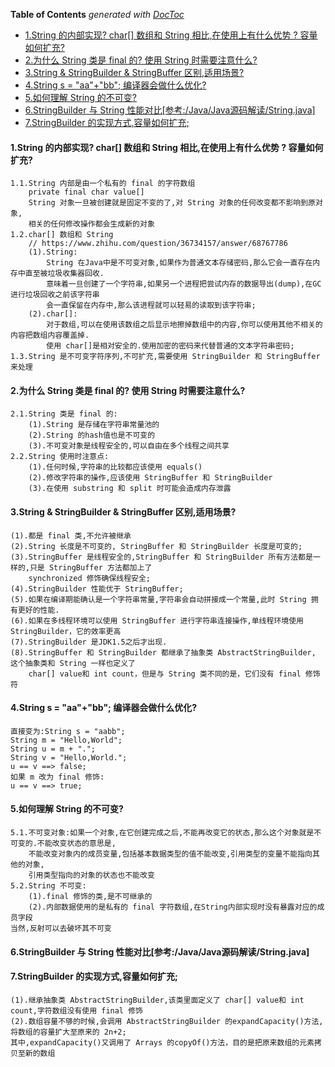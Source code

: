 <!-- START doctoc generated TOC please keep comment here to allow auto update -->
<!-- DON'T EDIT THIS SECTION, INSTEAD RE-RUN doctoc TO UPDATE -->
**Table of Contents**  *generated with [DocToc](https://github.com/thlorenz/doctoc)*

- [1.String 的内部实现? char[] 数组和 String 相比,在使用上有什么优势 ? 容量如何扩充?](#1string-%E7%9A%84%E5%86%85%E9%83%A8%E5%AE%9E%E7%8E%B0-char-%E6%95%B0%E7%BB%84%E5%92%8C-string-%E7%9B%B8%E6%AF%94%E5%9C%A8%E4%BD%BF%E7%94%A8%E4%B8%8A%E6%9C%89%E4%BB%80%E4%B9%88%E4%BC%98%E5%8A%BF--%E5%AE%B9%E9%87%8F%E5%A6%82%E4%BD%95%E6%89%A9%E5%85%85)
- [2.为什么 String 类是 final 的? 使用 String 时需要注意什么?](#2%E4%B8%BA%E4%BB%80%E4%B9%88-string-%E7%B1%BB%E6%98%AF-final-%E7%9A%84-%E4%BD%BF%E7%94%A8-string-%E6%97%B6%E9%9C%80%E8%A6%81%E6%B3%A8%E6%84%8F%E4%BB%80%E4%B9%88)
- [3.String & StringBuilder & StringBuffer 区别,适用场景?](#3string--stringbuilder--stringbuffer-%E5%8C%BA%E5%88%AB%E9%80%82%E7%94%A8%E5%9C%BA%E6%99%AF)
- [4.String s = "aa"+"bb"; 编译器会做什么优化?](#4string-s--aabb-%E7%BC%96%E8%AF%91%E5%99%A8%E4%BC%9A%E5%81%9A%E4%BB%80%E4%B9%88%E4%BC%98%E5%8C%96)
- [5.如何理解 String 的不可变?](#5%E5%A6%82%E4%BD%95%E7%90%86%E8%A7%A3-string-%E7%9A%84%E4%B8%8D%E5%8F%AF%E5%8F%98)
- [6.StringBuilder 与 String 性能对比[参考:/Java/Java源码解读/String.java]](#6stringbuilder-%E4%B8%8E-string-%E6%80%A7%E8%83%BD%E5%AF%B9%E6%AF%94%E5%8F%82%E8%80%83javajava%E6%BA%90%E7%A0%81%E8%A7%A3%E8%AF%BBstringjava)
- [7.StringBuilder 的实现方式,容量如何扩充;](#7stringbuilder-%E7%9A%84%E5%AE%9E%E7%8E%B0%E6%96%B9%E5%BC%8F%E5%AE%B9%E9%87%8F%E5%A6%82%E4%BD%95%E6%89%A9%E5%85%85)

<!-- END doctoc generated TOC please keep comment here to allow auto update -->

#### 1.String 的内部实现? char[] 数组和 String 相比,在使用上有什么优势 ? 容量如何扩充?
	1.1.String 内部是由一个私有的 final 的字符数组
		private final char value[]
		String 对象一旦被创建就是固定不变的了,对 String 对象的任何改变都不影响到原对象,
		相关的任何修改操作都会生成新的对象
	1.2.char[] 数组和 String
		// https://www.zhihu.com/question/36734157/answer/68767786
		(1).String:
			String 在Java中是不可变对象,如果作为普通文本存储密码,那么它会一直存在内存中直至被垃圾收集器回收.
			意味着一旦创建了一个字符串,如果另一个进程把尝试内存的数据导出(dump),在GC进行垃圾回收之前该字符串
			会一直保留在内存中,那么该进程就可以轻易的读取到该字符串;
		(2).char[]:
			对于数组,可以在使用该数组之后显示地擦掉数组中的内容,你可以使用其他不相关的内容把数组内容覆盖掉.
			使用 char[]是相对安全的.使用加密的密码来代替普通的文本字符串密码;
	1.3.String 是不可变字符序列,不可扩充,需要使用 StringBuilder 和 StringBuffer 来处理
#### 2.为什么 String 类是 final 的? 使用 String 时需要注意什么?
	2.1.String 类是 final 的:
		(1).String 是存储在字符串常量池的
		(2).String 的hash值也是不可变的
		(3).不可变对象是线程安全的,可以自由在多个线程之间共享
	2.2.String 使用时注意点:
		(1).任何时候,字符串的比较都应该使用 equals()
		(2).修改字符串的操作,应该使用 StringBuffer 和 StringBuilder
		(3).在使用 substring 和 split 时可能会造成内存泄露
#### 3.String & StringBuilder & StringBuffer 区别,适用场景?
	(1).都是 final 类,不允许被继承
	(2).String 长度是不可变的, StringBuffer 和 StringBuilder 长度是可变的;
	(3).StringBuffer 是线程安全的,StringBuffer 和 StringBuilder 所有方法都是一样的,只是 StringBuffer 方法都加上了
		synchronized 修饰确保线程安全;
	(4).StringBuilder 性能优于 StringBuffer;
	(5).如果在编译期能确认是一个字符串常量,字符串会自动拼接成一个常量,此时 String 拥有更好的性能.
	(6).如果在多线程环境可以使用 StringBuffer 进行字符串连接操作,单线程环境使用 StringBuilder，它的效率更高
	(7).StringBuilder 是JDK1.5之后才出现.
	(8).StringBuffer 和 StringBuilder 都继承了抽象类 AbstractStringBuilder,	这个抽象类和 String 一样也定义了
		char[] value和 int count，但是与 String 类不同的是，它们没有 final 修饰符
#### 4.String s = "aa"+"bb"; 编译器会做什么优化?
	直接变为:String s = "aabb";
	String m = "Hello,World";
	String u = m + ".";
	String v = "Hello,World.";
	u == v ==> false;
	如果 m 改为 final 修饰:
	u == v ==> true;
#### 5.如何理解 String 的不可变?
	5.1.不可变对象:如果一个对象,在它创建完成之后,不能再改变它的状态,那么这个对象就是不可变的.不能改变状态的意思是,
		不能改变对象内的成员变量,包括基本数据类型的值不能改变,引用类型的变量不能指向其他的对象,
		引用类型指向的对象的状态也不能改变
	5.2.String 不可变:
		(1).final 修饰的类,是不可继承的
		(2).内部数据使用的是私有的 final 字符数组,在String内部实现时没有暴露对应的成员字段
	当然,反射可以去破坏其不可变
#### 6.StringBuilder 与 String 性能对比[参考:/Java/Java源码解读/String.java]
#### 7.StringBuilder 的实现方式,容量如何扩充;
	(1).继承抽象类 AbstractStringBuilder,该类里面定义了 char[] value和 int count,字符数组没有使用 final 修饰
	(2).数组容量不够的时候,会调用 AbstractStringBuilder 的expandCapacity()方法,将数组的容量扩大至原来的 2n+2;
	其中,expandCapacity()又调用了 Arrays 的copyOf()方法，目的是把原来数组的元素拷贝至新的数组








